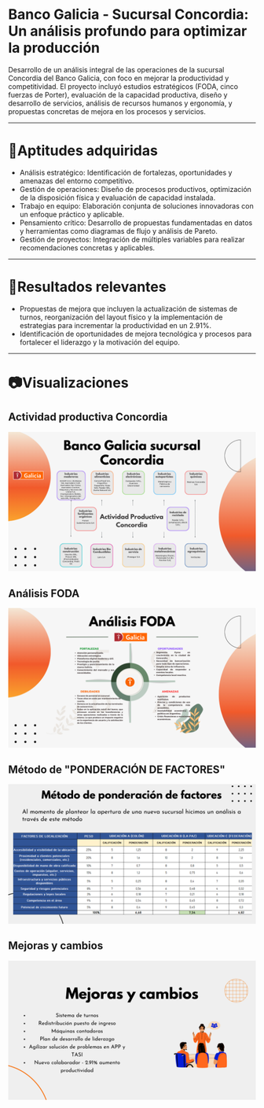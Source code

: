# Banco Galicia - Sucursal Concordia: Un análisis profundo para optimizar la producción

Desarrollo de un análisis integral de las operaciones de la sucursal Concordia del Banco Galicia, con foco en mejorar la productividad y competitividad. El proyecto incluyó estudios estratégicos (FODA, cinco fuerzas de Porter), evaluación de la capacidad productiva, diseño y desarrollo de servicios, análisis de recursos humanos y ergonomía, y propuestas concretas de mejora en los procesos y servicios.

---

# 🎯Aptitudes adquiridas

- Análisis estratégico: Identificación de fortalezas, oportunidades y amenazas del entorno competitivo.
- Gestión de operaciones: Diseño de procesos productivos, optimización de la disposición física y evaluación de capacidad instalada.
- Trabajo en equipo: Elaboración conjunta de soluciones innovadoras con un enfoque práctico y aplicable.
- Pensamiento crítico: Desarrollo de propuestas fundamentadas en datos y herramientas como diagramas de flujo y análisis de Pareto.
- Gestión de proyectos: Integración de múltiples variables para realizar recomendaciones concretas y aplicables. 

---

# 🧾Resultados relevantes

- Propuestas de mejora que incluyen la actualización de sistemas de turnos, reorganización del layout físico y la implementación de estrategias para incrementar la productividad en un 2.91%.
- Identificación de oportunidades de mejora tecnológica y procesos para fortalecer el liderazgo y la motivación del equipo.

---

# 📷Visualizaciones

## Actividad productiva Concordia

![alt text](/images/3.png)

## Análisis FODA

![alt text](/images/4.png)

## Método de "PONDERACIÓN DE FACTORES"

![alt text](/images/18.png)

## Mejoras y cambios

![alt text](/images/35.png)